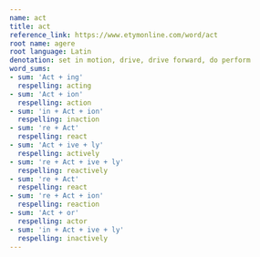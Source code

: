 ```yaml
---
name: act
title: act
reference_link: https://www.etymonline.com/word/act
root name: agere
root language: Latin
denotation: set in motion, drive, drive forward, do perform
word_sums:
- sum: 'Act + ing'
  respelling: acting
- sum: 'Act + ion'
  respelling: action
- sum: 'in + Act + ion'
  respelling: inaction
- sum: 're + Act'
  respelling: react
- sum: 'Act + ive + ly'
  respelling: actively
- sum: 're + Act + ive + ly'
  respelling: reactively
- sum: 're + Act'
  respelling: react
- sum: 're + Act + ion'
  respelling: reaction
- sum: 'Act + or'
  respelling: actor
- sum: 'in + Act + ive + ly'
  respelling: inactively
---
```

